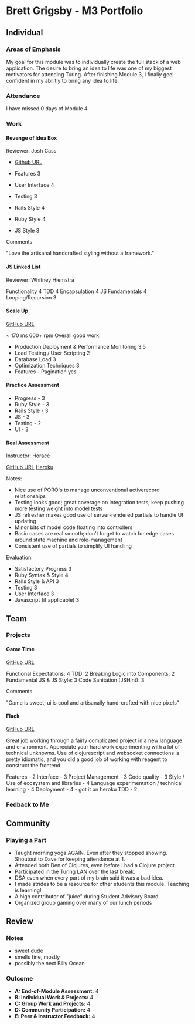 # Brett Grigsby - M3 Portfolio

## Individual

### Areas of Emphasis

My goal for this module was to individually create the full stack of a web
application. The desire to bring an idea to life was one of my biggest motivators
for attending Turing. After finishing Module 3, I finally geel confident in my
abilitiy to bring any idea to life.


### Attendance

I have missed 0 days of Module 4


### Work


#### Revenge of Idea Box

Reviewer: Josh Cass

* [Github URL](https://github.com/brettgrigsby/idea_box_2.0)

* Features 3
* User Interface 4
* Testing 3
* Rails Style 4
* Ruby Style 4
* JS Style 3

Comments

"Love the artisanal handcrafted styling without a framework."


#### JS Linked List

Reviewer: Whitney Hiemstra

Functionality 4
TDD 4
Encapsulation 4
JS Fundamentals 4
Looping/Recursion 3

#### Scale Up

[GitHub URL](github.com/brettgrigsby/scale_up)

~ 170 ms 600+ rpm
Overall good work.

* Production Deployment & Performance Monitoring 3.5
* Load Testing / User Scripting 2
* Database Load 3
* Optimization Techniques 3
* Features - Pagination yes

#### Practice Assessment

* Progress - 3
* Ruby Style - 3
* Rails Style - 3
* JS - 3
* Testing - 2
* UI - 3

#### Real Assessment

Instructor: Horace

[GitHub URL](https://github.com/brettgrigsby/goober)
[Heroku](https://cryptic-wildwood-2673.herokuapp.com)

Notes:

* Nice use of PORO's to manage unconventional activerecord relationships
* Testing looks good; great coverage on integration tests; keep
pushing more testing weight into model tests
* JS refresher makes good use of server-rendered partials to handle
UI updating
* Minor bits of model code floating into controllers
* Basic cases are real smooth; don't forget to watch for edge cases
around state machine and role-management
* Consistent use of partials to simplify UI handling

Evaluation:

* Satisfactory Progress 3
* Ruby Syntax & Style 4
* Rails Style & API 3
* Testing 3
* User Interface 3
* Javascript (if applicable) 3



## Team

### Projects

#### Game Time

[GitHub URL](https://github.com/morganmiller/snake.git)

Functional Expectations: 4
TDD: 2
Breaking Logic into Components: 2
Fundamental JS & JS Style: 3
Code Sanitation (JSHint): 3

Comments

"Game is sweet; ui is cool and artisanally hand-crafted with nice pixels"

#### Flack

[GitHub URL](https://github.com/brettgrigsby/Clojure-Flack)

Great job working through a fairly complicated project in a new language and environment. Appreciate your hard work experimenting with a lot of technical unknowns.
Use of clojurescript and websocket connections is pretty idiomatic, and you did a good job of working with reagent to construct the frontend.

Features - 2
Interface - 3
Project Management - 3
Code quality - 3
Style / Use of ecosystem and libraries - 4
Language experimentation / technical learning - 4
Deployment - 4 - got it on heroku
TDD - 2

### Fedback to Me




## Community

### Playing a Part
* Taught morning yoga AGAIN. Even after they stopped showing. Shoutout to Dave for keeping attendance at 1.
* Attended both Den of Clojures, even before I had a Clojure project.
* Participated in the Turing LAN over the last break.
* DSA even when every part of my brain said it was a bad idea.
* I made strides to be a resource for other students this module. Teaching is learning!
* A high contributor of "juice" during Student Advisory Board.
* Organized group gaming over many of our lunch periods

## Review

### Notes

* sweet dude
* smells fine, mostly
* possibly the next Billy Ocean

### Outcome

* __A: End-of-Module Assessment:__ 4
* __B: Individual Work & Projects:__ 4
* __C: Group Work and Projects:__ 4
* __D: Community Participation:__ 4
* __E: Peer & Instructor Feedback:__ 4